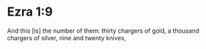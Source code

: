 # Ezra 1:9

And this [is] the number of them: thirty chargers of gold, a thousand chargers of silver, nine and twenty knives,